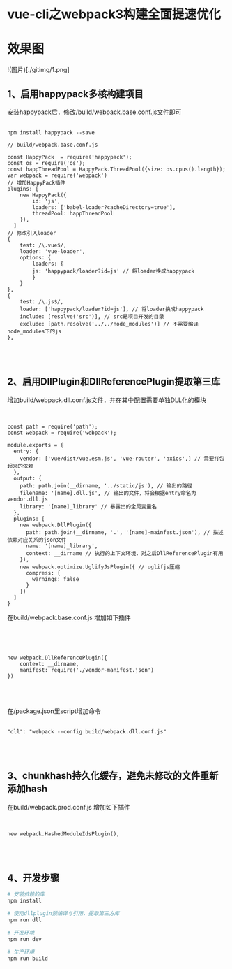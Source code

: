 # vue-cli之webpack3构建全面提速优化


# 效果图

!(图片)[./gitimg/1.png]


## 1、启用happypack多核构建项目

安装happypack后，修改/build/webpack.base.conf.js文件即可
<br/>
<br/>

```code
npm install happypack --save

// build/webpack.base.conf.js

const HappyPack  = require('happypack');
const os = require('os');
const happThreadPool = HappyPack.ThreadPool({size: os.cpus().length});
var webpack = require('webpack')
// 增加HappyPack插件
plugins: [
    new HappyPack({
        id: 'js',
        loaders: ['babel-loader?cacheDirectory=true'],
        threadPool: happThreadPool
    }),
  ]
// 修改引入loader
{
    test: /\.vue$/,
    loader: 'vue-loader',
    options: {
        loaders: {
        js: 'happypack/loader?id=js' // 将loader换成happypack
        }
    }
},
{
    test: /\.js$/,
    loader: ['happypack/loader?id=js'], // 将loader换成happypack
    include: [resolve('src')], // src是项目开发的目录
    exclude: [path.resolve('../../node_modules')] // 不需要编译node_modules下的js 
},

```

<br/>
<br/>

## 2、启用DllPlugin和DllReferencePlugin提取第三库

增加build/webpack.dll.conf.js文件，并在其中配置需要单独DLL化的模块
<br/>
<br/>

```code

const path = require('path');
const webpack = require('webpack');

module.exports = {
  entry: {
    vendor: ['vue/dist/vue.esm.js', 'vue-router', 'axios',] // 需要打包起来的依赖
  },
  output: {
    path: path.join(__dirname, '../static/js'), // 输出的路径
    filename: '[name].dll.js', // 输出的文件，将会根据entry命名为vendor.dll.js
    library: '[name]_library' // 暴露出的全局变量名
  },
  plugins: [
    new webpack.DllPlugin({
      path: path.join(__dirname, '.', '[name]-mainfest.json'), // 描述依赖对应关系的json文件
      name: '[name]_library', 
      context: __dirname // 执行的上下文环境，对之后DllReferencePlugin有用
    }),
    new webpack.optimize.UglifyJsPlugin({ // uglifjs压缩
      compress: {
        warnings: false
      }
    })
  ]
}

```

在build/webpack.base.conf.js 增加如下插件

<br/>
<br/>

```code

new webpack.DllReferencePlugin({
    context: __dirname,
    manifest: require('./vendor-manifest.json')
})
```
<br/>
<br/>

在/package.json里script增加命令
<br/>
<br/>

```code
"dll": "webpack --config build/webpack.dll.conf.js"
```

<br/>
<br/>

## 3、chunkhash持久化缓存，避免未修改的文件重新添加hash

在build/webpack.prod.conf.js 增加如下插件
<br/>
<br/>

```code

new webpack.HashedModuleIdsPlugin(),

```

<br/>
<br/>

## 4、开发步骤

``` bash
# 安装依赖的库
npm install

# 使用dllplugin预编译与引用，提取第三方库
npm run dll

# 开发环境
npm run dev

# 生产环境
npm run build

```


